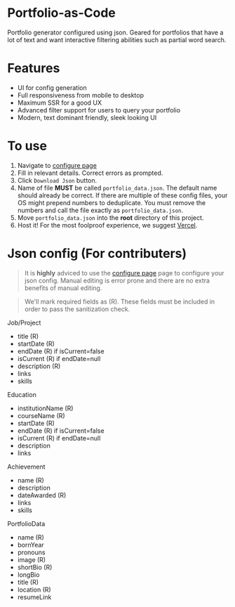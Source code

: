 # Portfolio-as-Code

Portfolio generator configured using json. Geared for portfolios that have a lot of text and want interactive filtering abilities such as partial word search. 

# Features
- UI for config generation 
- Full responsiveness from mobile to desktop
- Maximum SSR for a good UX
- Advanced filter support for users to query your portfolio
- Modern, text dominant friendly, sleek looking UI

# To use
1. Navigate to [configure page]("https://zacharyLYH.bio/configure")
2. Fill in relevant details. Correct errors as prompted.
3. Click `Download Json` button.
4. Name of file **MUST** be called `portfolio_data.json`. The default name should already be correct. If there are multiple of these config files, your OS might prepend numbers to deduplicate. You must remove the numbers and call the file exactly as `portfolio_data.json`.
5. Move `portfolio_data.json` into the **root** directory of this project. 
6. Host it! For the most foolproof experience, we suggest [Vercel](https://medium.com/@hikmohadetunji/hosting-your-first-website-on-vercel-a-step-by-step-guide-95061f1ca687).


# Json config (For contributers)
> It is **highly** adviced to use the [configure page]("https://zacharyLYH.bio/configure") page to configure your json config. Manual editing is error prone and there are no extra benefits of manual editing.

> We'll mark required fields as (R). These fields must be included in order to pass the sanitization check.

Job/Project
- title (R)
- startDate (R)
- endDate (R) if isCurrent=false
- isCurrent (R) if endDate=null
- description (R)
- links
- skills

Education
- institutionName (R)
- courseName (R)
- startDate (R)
- endDate (R) if isCurrent=false
- isCurrent (R) if endDate=null
- description 
- links

Achievement 
- name (R)
- description 
- dateAwarded (R)
- links
- skills


PortfolioData 
- name (R)
- bornYear 
- pronouns 
- image (R)
- shortBio (R)
- longBio 
- title (R)
- location (R)
- resumeLink 





